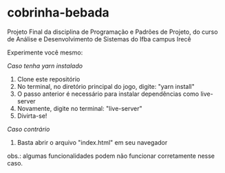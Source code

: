 # cobrinha-bebada
Projeto Final da disciplina de Programação e Padrões de Projeto, do curso de Análise e Desenvolvimento de Sistemas do Ifba campus Irecê

Experimente você mesmo:

*Caso tenha yarn instalado*
1. Clone este repositório
2. No terminal, no diretório principal do jogo, digite: "yarn install"
3. O passo anterior é necessário para instalar dependências como live-server
4. Novamente, digite no terminal: "live-server"
5. Divirta-se!

*Caso contrário*
1. Basta abrir o arquivo "index.html" em seu navegador

obs.: algumas funcionalidades podem não funcionar corretamente nesse caso.
